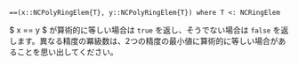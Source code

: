 ```
==(x::NCPolyRingElem{T}, y::NCPolyRingElem{T}) where T <: NCRingElem
```

$ x == y $ が算術的に等しい場合は `true` を返し、そうでない場合は `false` を返します。異なる精度の冪級数は、2つの精度の最小値に算術的に等しい場合があることを思い出してください。
